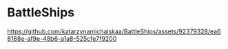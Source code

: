 # BattleShips

https://github.com/katarzynamichalskaa/BattleShips/assets/92379328/ea68188e-af9e-48b6-a1a8-525cfe7f9200

